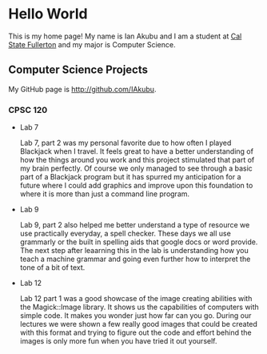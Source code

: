 # Hello World

This is my home page! My name is Ian Akubu and I am a student at [Cal State Fullerton](http://www.fullerton.edu/) and my major is Computer Science.

## Computer Science Projects

My GitHub page is http://github.com/IAkubu.

### CPSC 120

* Lab 7

    Lab 7, part 2 was my personal favorite due to how often I played Blackjack when I travel. It feels great to have a better understanding of how the things around you work and this project stimulated that part of my brain perfectly. Of course we only managed to see through a basic part of a Blackjack program but it has spurred my anticipation for a future where I could add graphics and improve upon this foundation to where it is more than just a command line program.

* Lab 9

   Lab 9, part 2 also helped me better understand a type of resource we use practically everyday, a spell checker. These days we all use grammarly or the built in spelling aids that google docs or word provide. The next step after leaarning this in the lab is understanding how you teach a machine grammar and going even further how to interpret the tone of a bit of text.

* Lab 12

   Lab 12 part 1 was a good showcase of the image creating abilities with the Magick::Image library. It shows us the capabilities of computers with simple code. It makes you wonder just how far can you go. During our lectures we were shown a few really good images that could be created with this format and trying to figure out the code and effort behind the images is only more fun when you have tried it out yourself.
